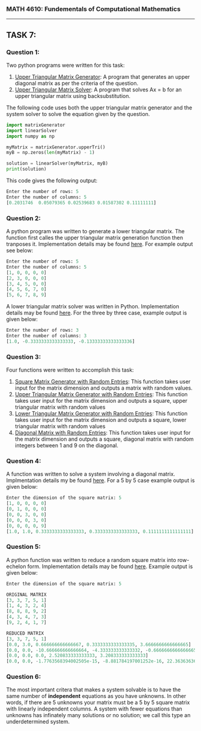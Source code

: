 ### MATH 4610: Fundementals of Computational Mathematics 
***

## TASK 7:

### Question 1:

Two python programs were written for this task:
1. [Upper Triangular Matrix Generator](https://github.com/HyrumHansen/math4610/blob/main/code/task7/upperTriangularGenerator.md): A program that generates an upper diagonal matrix as per the criteria of the question.
2. [Upper Triangular Matrix Solver](https://github.com/HyrumHansen/math4610/blob/main/code/task7/upperTriangularSolver.md): A program that solves Ax = b for an upper triangular matrix using backsubstitution.

The following code uses both the upper triangular matrix generator and the system solver to solve the equation given by the question.

```python
import matrixGenerator
import linearSolver
import numpy as np

myMatrix = matrixGenerator.upperTri()
myB = np.zeros(len(myMatrix) - 1)

solution = linearSolver(myMatrix, myB)
print(solution)
```

This code gives the following output:

```python
Enter the number of rows: 5
Enter the number of columns: 5
[0.2031746  0.05079365 0.02539683 0.01587302 0.11111111]
```

### Question 2:

A python program was written to generate a lower triangular matrix. The function first calles the upper triangular matrix generation function then tranposes it. Implementation details may be found [here](https://github.com/HyrumHansen/math4610/blob/main/code/task7/lowerTriangularMatrixGenerator.md). For example output see below:

```python
Enter the number of rows: 5
Enter the number of columns: 5
[1, 0, 0, 0, 0]
[2, 3, 0, 0, 0]
[3, 4, 5, 0, 0]
[4, 5, 6, 7, 0]
[5, 6, 7, 8, 9]
```
A lower triangular matrix solver was written in Python. Implementation details may be found [here](https://github.com/HyrumHansen/math4610/blob/main/code/task7/lowerTriangularSolver.md). For the three by three case, example output is given below:

```python
Enter the number of rows: 3
Enter the number of columns: 3
[1.0, -0.3333333333333333, -0.13333333333333336]
```

### Question 3:

Four functions were written to accomplish this task:
1. [Square Matrix Generator with Random Entries](https://github.com/HyrumHansen/math4610/blob/main/code/task7/squareRandomMatrix.md): This function takes user input for the matrix dimension and outputs a matrix with random values.
2. [Upper Triangular Matrix Generator with Random Entries](https://github.com/HyrumHansen/math4610/blob/main/code/task7/randomUpperTriangularMatrixGenerator.md): This function takes user input for the matrix dimension and outputs a square, upper triangular matrix with random values
3. [Lower Triangular Matrix Generator with Random Entries](https://github.com/HyrumHansen/math4610/blob/main/code/task7/RandoomLowerTriangularMatrixGenerator.md): This function takes user input for the matrix dimension and outputs a square, lower triangular matrix with random values
4. [Diagonal Matrix with Random Entries](https://github.com/HyrumHansen/math4610/blob/main/code/task7/randomDiagonalMatrix.md): This function takes user input for the matrix dimension and outputs a square, diagonal matrix with random integers between 1 and 9 on the diagonal.


### Question 4: 

A function was written to solve a system involving a diagonal matrix. Implmentation details my be found [here](https://github.com/HyrumHansen/math4610/blob/main/code/task7/diagonalMatrixSolver.md). For a 5 by 5 case example output is given below:

```python
Enter the dimension of the square matrix: 5
[1, 0, 0, 0, 0]
[0, 1, 0, 0, 0]
[0, 0, 3, 0, 0]
[0, 0, 0, 3, 0]
[0, 0, 0, 0, 9]
[1.0, 1.0, 0.3333333333333333, 0.3333333333333333, 0.1111111111111111]
```

### Question 5:

A python function was written to reduce a random square matrix into row-echelon form. Implementation details may be found [here](https://github.com/HyrumHansen/math4610/blob/main/code/task7/rowEchelon.md). Example output is given below:

```python
Enter the dimension of the square matrix: 5

ORIGINAL MATRIX
[3, 3, 7, 5, 1]
[1, 4, 3, 2, 4]
[8, 8, 8, 9, 2]
[4, 3, 4, 7, 3]
[9, 2, 4, 1, 7]

REDUCED MATRIX
[3, 3, 7, 5, 1]
[0.0, 3.0, 0.666666666666667, 0.3333333333333335, 3.6666666666666665]
[0.0, 0.0, -10.666666666666664, -4.333333333333332, -0.6666666666666665]
[0.0, 0.0, 0.0, 2.520833333333333, 3.208333333333333]
[0.0, 0.0, -1.7763568394002505e-15, -8.881784197001252e-16, 22.363636363636363]
```

### Question 6:

The most important critera that makes a system solvable is to have the same number of **independent** equations as you have unknowns. In other words, if there are 5 unknowns your matrix must be a 5 by 5 square matrix with linearly independent columns. A system with fewer equations than unknowns has infinately many solutions or no solution; we call this type an underdetermined system.


